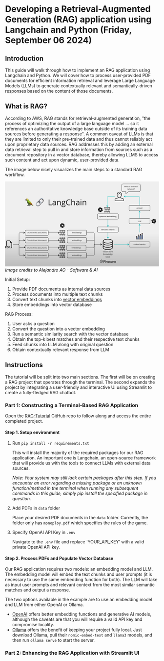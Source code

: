 # Developing a Retrieval-Augmented Generation (RAG) application using Langchain and Python (Friday, September 06 2024)

## Introduction

This guide will walk through how to implement an RAG application using Langchain and Python. We will cover how to process user-provided PDF documents for efficient information retrieval and leverage Large Language Models (LLMs) to generate contextually relevant and semantically-driven responses based on the content of those documents.

## What is RAG?

According to AWS, RAG stands for retrieval-augmented generation, "the process of optimizing the output of a large language model ... so it references an authoritative knowledge base outside of its training data sources before generating a response". A common caveat of LLMs is that they are limited to only their pre-trained data and thus cannot reliably act upon proprietary data sources. RAG addresses this by adding an external data retrieval step to pull in and store information from sources such as a document repository in a vector database, thereby allowing LLMS to access such content and act upon dynamic, user-provided data.

The image below nicely visualizes the main steps to a standard RAG workflow. 

![RAG Workflow](Images/images_rag_langchain_guide/rag_workflow.png)
*Image credits to Alejandro AO - Software & AI*

Initial Setup:
1. Provide PDF documents as internal data sources
2. Process documents into multiple text chunks
3. Convert text chunks into [vector embeddings](https://www.pinecone.io/learn/vector-embeddings/)
4. Store embeddings into vector database

RAG Process:
1. User asks a question
2. Convert the question into a vector embedding
3. Run a semantic similarity search with the vector database
4. Obtain the top-k best matches and their respective text chunks
5. Feed chunks into LLM along with original question
6. Obtain contextually relevant response from LLM

## Instructions

The tutorial will be split into two main sections. The first will be on creating a RAG project that operates through the terminal. The second expands the project by integrating a user-friendly and interactive UI using Streamlit to create a fully-fledged RAG chatbot.

### Part 1: Constructing a Terminal-Based RAG Application 

Open the [RAG-Tutorial](https://github.com/wkguoKBR/RAG-Tutorial) GitHub repo to follow along and access the entire completed project. 

#### Step 1. Setup environment

1) Run `pip install -r requirements.txt`

   This will install the majority of the required packages for our RAG application. An important one is Langchain, an open-source framework that will provide us with the tools to connect LLMs with external data sources.

   *Note: Your system may still lack certain packages after this step. If you encounter an error regarding a missing package or an unknown function/method in the terminal when running any subsequent commands in this guide, simply pip install the specified package in question.*

2) Add PDFs in `data` folder

   Place your desired PDF documents in the `data` folder. Currently, the folder only has `monoploy.pdf` which specifies the rules of the game.

3) Specify OpenAI API Key in `.env`

   Navigate to the `.env` file and replace 'YOUR_API_KEY' with a valid private OpenAI API key.

#### Step 2. Process PDFs and Populate Vector Database

Our RAG application requires two models: an embedding model and LLM. The embedding model will embed the text chunks and user prompts (it is necessary to use the same embedding function for both). The LLM will take as input user prompts and relevant context from the most similar semantic matches and output a response.

The two options available in the example are to use an embedding model and LLM from either OpenAI or Ollama. 
- [OpenAI](https://openai.com/) offers better embedding functions and generative AI models, although the caveats are that you will require a valid API key and compromise locality.
- [Ollama](https://ollama.com/) offers the benefit of keeping your project fully local. Just download Ollama, pull their `nomic-embed-text` and `llama3` models, and then run `ollama serve` to start the server.

### Part 2: Enhancing the RAG Application with Streamlit UI
